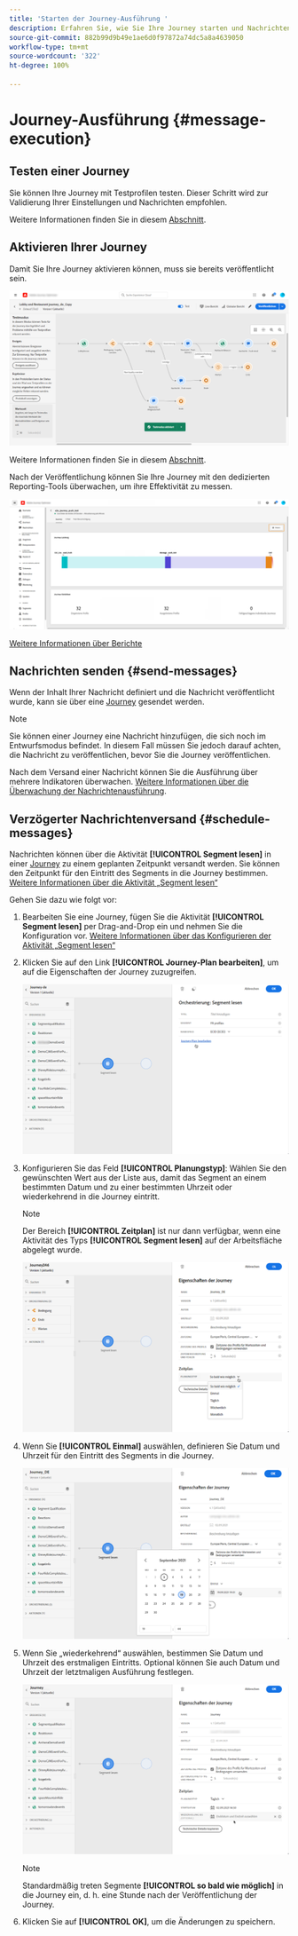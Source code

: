 ```yaml
---
title: 'Starten der Journey-Ausführung '
description: Erfahren Sie, wie Sie Ihre Journey starten und Nachrichten senden
source-git-commit: 882b99d9b49e1ae6d0f97872a74dc5a8a4639050
workflow-type: tm+mt
source-wordcount: '322'
ht-degree: 100%

---
```



# Journey-Ausführung {#message-execution}

## Testen einer Journey

Sie können Ihre Journey mit Testprofilen testen. Dieser Schritt wird zur Validierung Ihrer Einstellungen und Nachrichten empfohlen.

Weitere Informationen finden Sie in diesem [Abschnitt](testing-the-journey.md).

## Aktivieren Ihrer Journey

Damit Sie Ihre Journey aktivieren können, muss sie bereits veröffentlicht sein.

![](assets/jo-journeyuc2_32bis.png)

Weitere Informationen finden Sie in diesem [Abschnitt](publishing-the-journey.md).


Nach der Veröffentlichung können Sie Ihre Journey mit den dedizierten Reporting-Tools überwachen, um ihre Effektivität zu messen.

![](assets/jo-dynamic_report_journey_12.png)

[Weitere Informationen über Berichte](../reports/live-report.md)

## Nachrichten senden {#send-messages}

Wenn der Inhalt Ihrer Nachricht definiert und die Nachricht veröffentlicht wurde, kann sie über eine [Journey](journey.md) gesendet werden.

>[!NOTE]
>
>Sie können einer Journey eine Nachricht hinzufügen, die sich noch im Entwurfsmodus befindet. In diesem Fall müssen Sie jedoch darauf achten, die Nachricht zu veröffentlichen, bevor Sie die Journey veröffentlichen.

Nach dem Versand einer Nachricht können Sie die Ausführung über mehrere Indikatoren überwachen. [Weitere Informationen über die Überwachung der Nachrichtenausführung](../message-monitoring.md).

## Verzögerter Nachrichtenversand {#schedule-messages}

Nachrichten können über die Aktivität **[!UICONTROL Segment lesen]** in einer [Journey](journey.md) zu einem geplanten Zeitpunkt versandt werden. Sie können den Zeitpunkt für den Eintritt des Segments in die Journey bestimmen. [Weitere Informationen über die Aktivität „Segment lesen“](read-segment.md)

Gehen Sie dazu wie folgt vor:

1. Bearbeiten Sie eine Journey, fügen Sie die Aktivität **[!UICONTROL Segment lesen]** per Drag-and-Drop ein und nehmen Sie die Konfiguration vor. [Weitere Informationen über das Konfigurieren der Aktivität „Segment lesen“](read-segment.md#configuring-segment-trigger-activity)

1. Klicken Sie auf den Link **[!UICONTROL Journey-Plan bearbeiten]**, um auf die Eigenschaften der Journey zuzugreifen.

   ![](assets/message-read-segment-schedule.png)

1. Konfigurieren Sie das Feld **[!UICONTROL Planungstyp]**: Wählen Sie den gewünschten Wert aus der Liste aus, damit das Segment an einem bestimmten Datum und zu einer bestimmten Uhrzeit oder wiederkehrend in die Journey eintritt.

   >[!NOTE]
   >
   >Der Bereich **[!UICONTROL Zeitplan]** ist nur dann verfügbar, wenn eine Aktivität des Typs **[!UICONTROL Segment lesen]** auf der Arbeitsfläche abgelegt wurde.

   ![](assets/message-read-segment-scheduler.png)

1. Wenn Sie **[!UICONTROL Einmal]** auswählen, definieren Sie Datum und Uhrzeit für den Eintritt des Segments in die Journey.

   ![](assets/message-read-segment-scheduler-once.png)

1. Wenn Sie „wiederkehrend“ auswählen, bestimmen Sie Datum und Uhrzeit des erstmaligen Eintritts. Optional können Sie auch Datum und Uhrzeit der letztmaligen Ausführung festlegen.

   ![](assets/message-read-segment-scheduler-daily.png)

   >[!NOTE]
   >
   >Standardmäßig treten Segmente **[!UICONTROL so bald wie möglich]** in die Journey ein, d. h. eine Stunde nach der Veröffentlichung der Journey.

1. Klicken Sie auf **[!UICONTROL OK]**, um die Änderungen zu speichern.

<!--Unitary messages that are triggered by an event within a journey cannot be scheduled.-->
